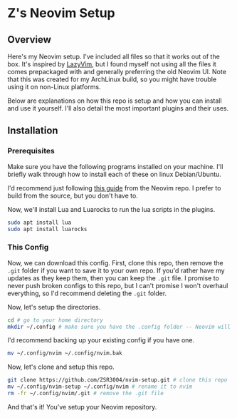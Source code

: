 # Z's Neovim Setup

## Overview

Here's my Neovim setup. I've included all files so that it works out of the box. It's inspired by [LazyVim](https://www.lazyvim.org/), but I found myself not using all the files it comes prepackaged with and generally preferring the old Neovim UI. Note that this was created for my ArchLinux build, so you
might have trouble using it on non-Linux platforms.

Below are explanations on how this repo is setup and how you can install and use it yourself. I'll also detail the most important plugins and their
uses.

## Installation

### Prerequisites

Make sure you have the following programs installed on your machine. I'll briefly walk through how to install each of these on linux Debian/Ubuntu.

I'd recommend just following [this guide](https://github.com/neovim/neovim/blob/master/BUILD.md) from the Neovim repo. I prefer to build from the source,
but you don't have to.

Now, we'll install Lua and Luarocks to run the lua scripts in the plugins.

```bash
sudo apt install lua
sudo apt install luarocks
```

### This Config

Now, we can download this config. First, clone this repo, then remove the `.git` folder if you want to save it to your own repo. If you'd rather have my
updates as they keep them, then you can keep the `.git` file. I promise to never push broken configs to this repo, but I can't promise I won't overhaul everything, so I'd recommend deleting the `.git` folder.

Now, let's setup the directories.

```bash
cd # go to your home directory
mkdir ~/.config # make sure you have the .config folder -- Neovim will use this folder for configs
```

I'd recommend backing up your existing config if you have one.

```bash
mv ~/.config/nvim ~/.config/nvim.bak
```

Now, let's clone and setup this repo.

```bash
git clone https://github.com/ZSR3004/nvim-setup.git # clone this repo
mv ~/.config/nvim-setup ~/.config/nvim # rename it to nvim
rm -fr ~/.config/nvim/.git # remove the .git file
```

And that's it! You've setup your Neovim repository.
